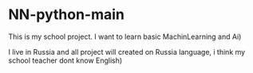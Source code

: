 # NN-python-main
This is my school project. I want to learn basic MachinLearning and  Ai)

I live in Russia and all project will created on Russia language, 
i think my school teacher dont know English)
